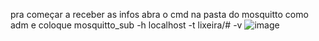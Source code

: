 pra começar a receber as infos abra o cmd na pasta do mosquitto como adm e coloque 
 mosquitto_sub -h localhost -t lixeira/# -v
![image](https://github.com/user-attachments/assets/498a3ef9-92e7-4acb-a45f-814623436692)

